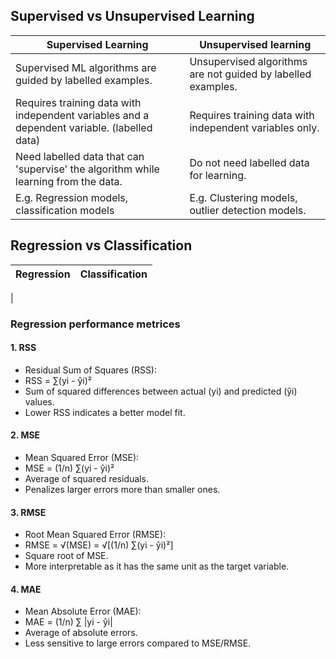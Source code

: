 ## Supervised vs Unsupervised Learning

| Supervised Learning | Unsupervised learning | 
|---------------------|-----------------------|
| Supervised ML algorithms are guided by labelled examples. | Unsupervised algorithms are not guided by labelled examples. |
| Requires training data with independent variables and a dependent variable. (labelled data) | Requires training data with independent variables only. |
| Need labelled data that can 'supervise' the algorithm while learning from the data. | Do not need labelled data for learning. |
| E.g. Regression models, classification models | E.g. Clustering models, outlier detection models. |

## Regression vs Classification

| Regression | Classification | 
|------------|----------------|
|


### Regression performance metrices

#### 1. RSS
   - Residual Sum of Squares (RSS):
   - RSS = ∑(yi - ŷi)²
   - Sum of squared differences between actual (yi) and predicted (ŷi) values.
   - Lower RSS indicates a better model fit.

     
#### 2. MSE
   - Mean Squared Error (MSE):
   - MSE = (1/n) ∑(yi - ŷi)²
   - Average of squared residuals.
   - Penalizes larger errors more than smaller ones.

     
#### 3. RMSE
   - Root Mean Squared Error (RMSE):
   - RMSE = √(MSE) = √[(1/n) ∑(yi - ŷi)²]
   - Square root of MSE.
   - More interpretable as it has the same unit as the target variable.

     
#### 4. MAE
   - Mean Absolute Error (MAE):
   - MAE = (1/n) ∑ |yi - ŷi|
   - Average of absolute errors.
   - Less sensitive to large errors compared to MSE/RMSE.
    
